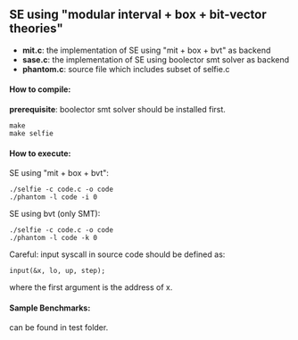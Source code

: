 ## SE using "modular interval + box + bit-vector theories"
- **mit.c**: the implementation of SE using "mit + box + bvt" as backend
- **sase.c**: the implementation of SE using boolector smt solver as backend
- **phantom.c**: source file which includes subset of selfie.c

#### How to compile:
**prerequisite**: boolector smt solver should be installed first.
```
make
make selfie
```
#### How to execute:
SE using "mit + box + bvt":
```
./selfie -c code.c -o code
./phantom -l code -i 0
```
SE using bvt (only SMT):
```
./selfie -c code.c -o code
./phantom -l code -k 0
```

Careful: input syscall in source code should be defined as:
```
input(&x, lo, up, step);
```
where the first argument is the address of x.

#### Sample Benchmarks:
can be found in test folder.